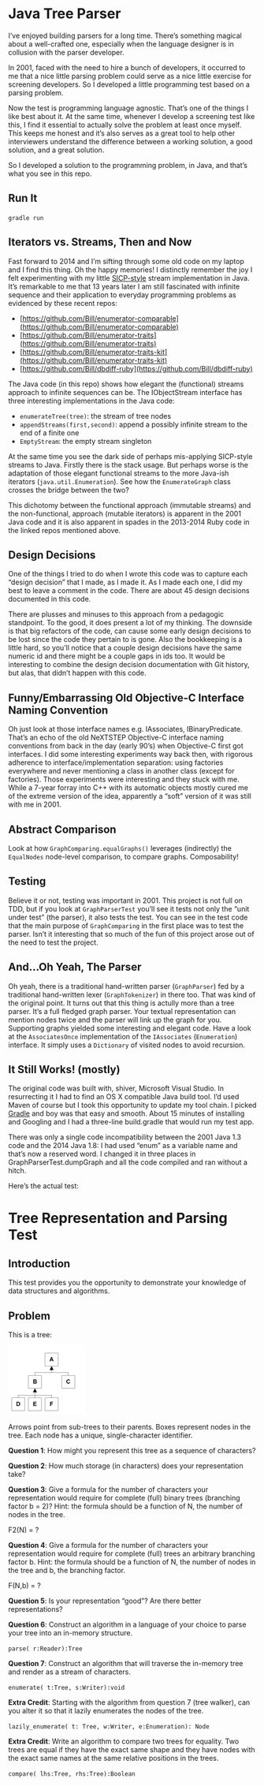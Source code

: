 Java Tree Parser
================

I’ve enjoyed building parsers for a long time. There’s something magical about a well-crafted one, especially when the language designer is in collusion with the parser developer.

In 2001, faced with the need to hire a bunch of developers, it occurred to me that a nice little parsing problem could serve as a nice little exercise for screening developers. So I developed a little programming test based on a parsing problem.

Now the test is programming language agnostic. That’s one of the things I like best about it. At the same time, whenever I develop a screening test like this, I find it essential to actually solve the problem at least once myself. This keeps me honest and it’s also serves as a great tool to help other interviewers understand the difference between a working solution, a good solution, and a great solution.

So I developed a solution to the programming problem, in Java, and that’s what you see in this repo.

Run It
------
`gradle run`

Iterators vs. Streams, Then and Now
-----------------------------------
Fast forward to 2014 and I’m sifting through some old code on my laptop and I find this thing. Oh the happy memories! I distinctly remember the joy I felt experimenting with my little [SICP-style](http://mitpress.mit.edu/sicp/) stream implementation in Java. It’s remarkable to me that 13 years later I am still fascinated with infinite sequence and their application to everyday programming problems as evidenced by these recent repos:

* [https://github.com/Bill/enumerator-comparable](https://github.com/Bill/enumerator-comparable)
* [https://github.com/Bill/enumerator-traits](https://github.com/Bill/enumerator-traits)
* [https://github.com/Bill/enumerator-traits-kit](https://github.com/Bill/enumerator-traits-kit)
* [https://github.com/Bill/dbdiff-ruby](https://github.com/Bill/dbdiff-ruby)

The Java code (in this repo) shows how elegant the (functional) streams approach to infinite sequences can be. The IObjectStream interface has three interesting implementations in the Java code:

* `enumerateTree(tree)`: the stream of tree nodes
* `appendStreams(first,second)`: append a possibly infinite stream to the end of a finite one
* `EmptyStream`: the empty stream singleton

At the same time you see the dark side of perhaps mis-applying SICP-style streams to Java. Firstly there is the stack usage. But perhaps worse is the adaptation of those elegant functional streams to the more Java-ish iterators (`java.util.Enumeration`). See how the `EnumerateGraph` class crosses the bridge between the two?

This dichotomy between the functional approach (immutable streams) and the non-functional, approach (mutable iterators) is apparent in the 2001 Java code and it is also apparent in spades in the 2013-2014 Ruby code in the linked repos mentioned above.

Design Decisions
----------------
One of the things I tried to do when I wrote this code was to capture each “design decision” that I made, as I made it. As I made each one, I did my best to leave a comment in the code. There are about 45 design decisions documented in this code.

There are plusses and minuses to this approach from a pedagogic standpoint. To the good, it does present a lot of my thinking. The downside is that big refactors of the code, can cause some early design decisions to be lost since the code they pertain to is gone. Also the bookkeeping is a little hard, so you’ll notice that a couple design decisions have the same numeric id and there might be a couple gaps in ids too. It would be interesting to combine the design decision documentation with Git history, but alas, that didn’t happen with this code.

Funny/Embarrassing Old Objective-C Interface Naming Convention
--------------------------------------------------------------
Oh just look at those interface names e.g. IAssociates, IBinaryPredicate. That’s an echo of the old NeXTSTEP Objective-C interface naming conventions from back in the day (early 90’s) when Objective-C first got interfaces. I did some interesting experiments way back then, with rigorous adherence to interface/implementation separation: using factories everywhere and never mentioning a class in another class (except for factories). Those experiments were interesting and they stuck with me. While a 7-year forray into C++ with its automatic objects mostly cured me of the extreme version of the idea, apparently a “soft” version of it was still with me in 2001.

Abstract Comparison
-------------------
Look at how `GraphComparing.equalGraphs()` leverages (indirectly) the `EqualNodes` node-level comparison, to compare graphs. Composability!

Testing
-------
Believe it or not, testing was important in 2001. This project is not full on TDD, but if you look at `GraphParserTest` you’ll see it tests not only the “unit under test” (the parser), it also tests the test. You can see in the test code that the main purpose of `GraphComparing` in the first place was to test the parser. Isn’t it interesting that so much of the fun of this project arose out of the need to test the project.

And…Oh Yeah, The Parser
-----------------------
Oh yeah, there is a traditional hand-written parser (`GraphParser`) fed by a traditional hand-written lexer (`GraphTokenizer`) in there too. That was kind of the original point. It turns out that this thing is actully more than a tree parser. It’s a full fledged graph parser. Your textual representation can mention nodes twice and the parser will link up the graph for you. Supporting graphs yielded some interesting and elegant code. Have a look at the `AssociatesOnce` implementation of the `IAssociates` (`Enumeration`) interface. It simply uses a `Dictionary` of visited nodes to avoid recursion.

It Still Works! (mostly)
------------------------
The original code was built with, shiver, Microsoft Visual Studio. In resurrecting it I had to find an OS X compatible Java build tool. I’d used Maven of course but I took this opportunity to update my tool chain. I picked [Gradle](http://www.gradle.org/) and boy was that easy and smooth. About 15 minutes of installing and Googling and I had a three-line build.gradle that would run my test app.

There was only a single code incompatibility between the 2001 Java 1.3 code and the 2014 Java 1.8: I had used “enum” as a variable name and that’s now a reserved word. I changed it in three places in GraphParserTest.dumpGraph and all the code compiled and ran without a hitch.

Here’s the actual test:

# Tree Representation and Parsing Test

Introduction
------------
This test provides you the opportunity to demonstrate your knowledge of data structures and algorithms.

## Problem

This is a tree:

![A Tree](tree.png)

Arrows point from sub-trees to their parents.  Boxes represent nodes in the tree.  Each node has a unique, single-character identifier.

**Question 1**: How might you represent this tree as a sequence of characters?

**Question 2**: How much storage (in characters) does your representation take?

**Question 3**: Give a formula for the number of characters your representation would require for complete (full) binary trees (branching factor b = 2)?  Hint: the formula should be a function of N, the number of nodes in the tree.

F2(N) = ?

**Question 4**: Give a formula for the number of characters your representation would require for complete (full) trees an arbitrary branching factor b.  Hint: the formula should be a function of N, the number of nodes in the tree and b, the branching factor.

F(N,b) = ?

**Question 5**: Is your representation “good”?  Are there better representations?

**Question 6**: Construct an algorithm in a language of your choice to parse your tree into an in-memory structure.

`parse( r:Reader):Tree`

**Question 7**: Construct an algorithm that will traverse the in-memory tree and render as a stream of characters.

`enumerate( t:Tree, s:Writer):void`

**Extra Credit**: Starting with the algorithm from question 7 (tree walker), can you alter it so that it lazily enumerates the nodes of the tree.

`lazily_enumerate( t: Tree, w:Writer, e:Enumeration): Node`

**Extra Credit**: Write an algorithm to compare two trees for equality.  Two trees are equal if they have the exact same shape and they have nodes with the exact same names at the same relative positions in the trees.

`compare( lhs:Tree, rhs:Tree):Boolean`
